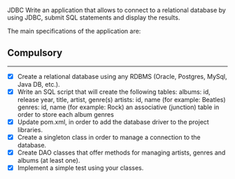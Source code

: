 JDBC
Write an application that allows to connect to a relational database by using JDBC, submit SQL statements and display the results.

The main specifications of the application are:

## Compulsory

---------

-[x] Create a relational database using any RDBMS (Oracle, Postgres, MySql, Java DB, etc.).
-[x] Write an SQL script that will create the following tables:
albums: id, release year, title, artist, genre(s)
artists: id, name (for example: Beatles)
genres: id, name (for example: Rock)
an associative (junction) table in order to store each album genres
-[x] Update pom.xml, in order to add the database driver to the project libraries.
-[x] Create a singleton class in order to manage a connection to the database.
-[x] Create DAO classes that offer methods for managing artists, genres and albums (at least one).
-[x] Implement a simple test using your classes.